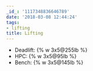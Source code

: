 ```yaml
---
_id_: '1117348836646789'
date: '2018-03-08 12:44:24'
tags:
- lifting
title: Lifting
---
```


- Deadlift: {% w 3x5@255lb %}
- HPC: {% w 3x5@95lb %}
- Bench: {% w 3x5@145lb %}
